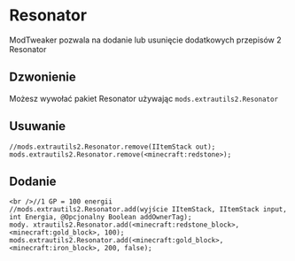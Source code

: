 # Resonator

ModTweaker pozwala na dodanie lub usunięcie dodatkowych przepisów 2 Resonator

## Dzwonienie

Możesz wywołać pakiet Resonator używając `mods.extrautils2.Resonator`

## Usuwanie

```zenscript
//mods.extrautils2.Resonator.remove(IItemStack out);
mods.extrautils2.Resonator.remove(<minecraft:redstone>);
```

## Dodanie

```zenscript
<br />//1 GP = 100 energii
//mods.extrautils2.Resonator.add(wyjście IItemStack, IItemStack input, int Energia, @Opcjonalny Boolean addOwnerTag);
mody. xtrautils2.Resonator.add(<minecraft:redstone_block>, <minecraft:gold_block>, 100);
mods.extrautils2.Resonator.add(<minecraft:gold_block>, <minecraft:iron_block>, 200, false);
```